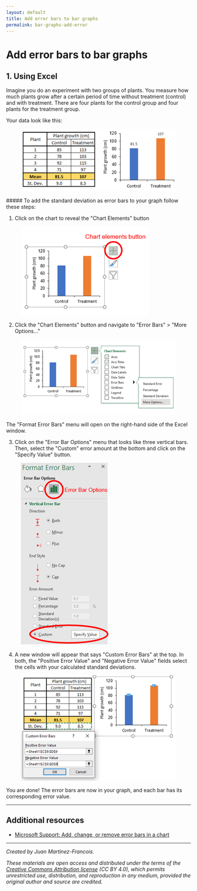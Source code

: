 ```yaml
---
layout: default
title: Add error bars to bar graphs
permalink: bar-graphs-add-error
---
```


# Add error bars to bar graphs

## 1. Using Excel

Imagine you do an experiment with two groups of plants. You measure how much plants grow after a certain period of time without treatment (control) and with treatment. There are four plants for the control group and four plants for the treatment group. 

Your data look like this:

<figure>
    <img src="assets/bar-errors-1.png"
         alt="Bar graph data">
</figure>
##### To add the standard deviation as error bars to your graph follow these steps:

1. Click on the chart to reveal the "Chart Elements" button
<figure>
    <img src="assets/bar-errors-2.png"
         width="350"
         alt="Chart elements button">
</figure>


2. Click the "Chart Elements" button and navigate to "Error Bars" > "More Options..."
<figure>
    <img src="assets/bar-errors-3.png"
         alt="Error bars > More Options">
</figure>

The "Format Error Bars" menu will open on the right-hand side of the Excel window.

3. Click on the "Error Bar Options" menu that looks like three vertical bars. Then, select the "Custom" error amount at the bottom and click on the "Specify Value" button.
<figure>
    <img src="assets/bar-errors-4.png"
         alt="Error Bar Options > Custom > Specify Value">
</figure>

4. A new window will appear that says "Custom Error Bars" at the top. In both, the "Positive Error Value" and "Negative Error Value" fields select the cells with your calculated standard deviations.
<figure>
    <img src="assets/bar-errors-5.png"
         alt="Enter error values">
</figure>

You are done! The error bars are now in your graph, and each bar has its corresponding error value.

---
## Additional resources
- [Microsoft Support: Add, change, or remove error bars in a chart](https://support.microsoft.com/en-us/office/add-change-or-remove-error-bars-in-a-chart-e6d12c87-8533-4cd6-a3f5-864049a145f0)


---
*Created by Juan Martinez-Francois.*

*These materials are open access and distributed under the terms of the [Creative Commons Attribution license](https://creativecommons.org/licenses/by/4.0/) (CC BY 4.0), which permits unrestricted use, distribution, and reproduction in any medium, provided the original author and source are credited.*

